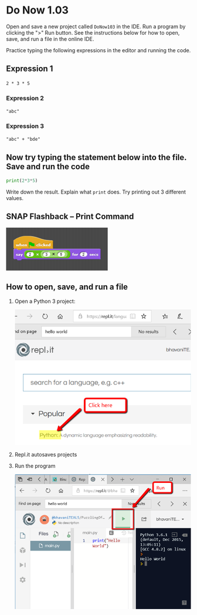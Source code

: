 # Do Now 1.03

Open and save a new project called `DoNow103` in the IDE. Run a program by clicking the ">" Run button. See the instructions below for how to open, save, and run a file in the online IDE.

Practice typing the following expressions in the editor and running the code.

## Expression 1

`2 * 3 * 5`

### Expression 2

`"abc"`

### Expression 3

`"abc" + "bde"`

## Now try typing the statement below into the file. Save and run the code

```python
print(2*3*5)
```

Write down the result. Explain what `print` does. Try printing out 3 different values.

## SNAP Flashback – Print Command

   ![Snap! Print Command](Untitled.png)

## How to open, save, and run a file

1. Open a Python 3 project:

    ![Open a project](trinket_new.png)

2. Repl.it autosaves projects
3. Run the program

    ![Run Python 3](donow103_run.png)
